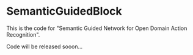 # SemanticGuidedBlock

This is the code for "Semantic Guided Network for Open Domain Action Recognition".

Code will be released sooon...
